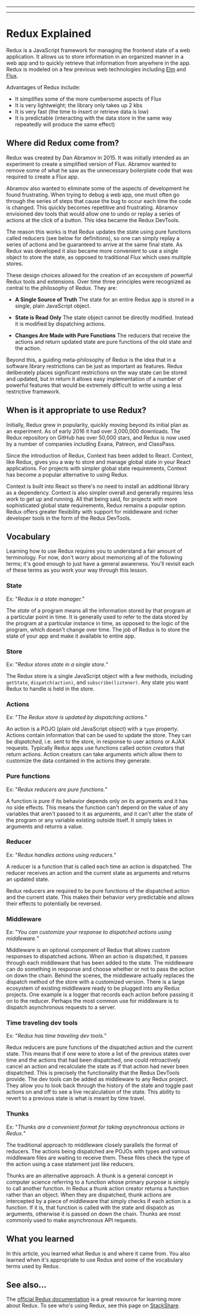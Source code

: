 
________________________________________________________________________________
<!-- @import "[TOC]" {cmd="toc" depthFrom=2 depthTo=6 orderedList=false} -->
________________________________________________________________________________
# Redux Explained

Redux is a JavaScript framework for managing the frontend state of a web
application. It allows us to store information in an organized manner in a web
app and to quickly retrieve that information from anywhere in the app. Redux is
modeled on a few previous web technologies including [Elm][elm] and
[Flux][flux].

Advantages of Redux include:

* It simplifies some of the more cumbersome aspects of Flux
* It is very lightweight; the library only takes up 2 kbs
* It is very fast (the time to insert or retrieve data is low)
* It is predictable (interacting with the data store in the same way repeatedly
  will produce the same effect)

## Where did Redux come from?

Redux was created by Dan Abramov in 2015. It was initially intended as an
experiment to create a simplified version of Flux. Abramov wanted to remove some
of what he saw as the unnecessary boilerplate code that was required to create a
Flux app.

Abramov also wanted to eliminate some of the aspects of development he found
frustrating. When trying to debug a web app, one must often go through the
series of steps that cause the bug to occur each time the code is changed. This
quickly becomes repetitive and frustrating. Abramov envisioned dev tools that
would allow one to undo or replay a series of actions at the click of a button.
This idea became the Redux DevTools.

The reason this works is that Redux updates the state using pure functions
called reducers (see below for definitions), so one can simply replay a series
of actions and be guaranteed to arrive at the same final state. As Redux was
developed it also became more convenient to use a single object to store the
state, as opposed to traditional Flux which uses multiple stores.

These design choices allowed for the creation of an ecosystem of powerful Redux
tools and extensions. Over time three principles were recognized as central to
the philosophy of Redux. They are:

* **A Single Source of Truth** The state for an entire Redux app is stored in a
  single, plain JavaScript object.

* **State is Read Only** The state object cannot be directly modified. Instead
  it is modified by dispatching actions.

* **Changes Are Made with Pure Functions** The reducers that receive the actions
  and return updated state are pure functions of the old state and the action.

Beyond this, a guiding meta-philosophy of Redux is the idea that in a software
library restrictions can be just as important as features. Redux deliberately
places significant restrictions on the way state can be stored and updated, but
in return it allows easy implementation of a number of powerful features that
would be extremely difficult to write using a less restrictive framework.

## When is it appropriate to use Redux?

Initially, Redux grew in popularity, quickly moving beyond its initial plan as
an experiment. As of early 2016 it had over 3,000,000 downloads. The Redux
repository on GitHub has over 50,000 stars, and Redux is now used by a number of
companies including Exana, Patreon, and ClassPass.

Since the introduction of Redux, Context has been added to React. Context, like
Redux, gives you a way to store and manage global state in your React
applications. For projects with simpler global state requirements, Context has
become a popular alternative to using Redux.

Context is built into React so there's no need to install an additional library
as a dependency. Context is also simpler overall and generally requires less
work to get up and running. All that being said, for projects with more
sophisticated global state requirements, Redux remains a popular option. Redux
offers greater flexibility with support for middleware and richer developer
tools in the form of the Redux DevTools.

## Vocabulary

Learning how to use Redux requires you to understand a fair amount of
terminology. For now, don't worry about memorizing all of the following terms;
it's good enough to just have a general awareness. You'll revisit each of these
terms as you work your way through this lesson. 

### State

Ex: "_Redux is a state manager._"

The _state_ of a program means all the information stored by that program at a
particular point in time. It is generally used to refer to the data stored by
the program at a particular instance in time, as opposed to the logic of the
program, which doesn't change over time. The job of Redux is to store the state
of your app and make it available to entire app.

### Store

Ex: "_Redux stores state in a single store._"

The Redux store is a single JavaScript object with a few methods, including
`getState`, `dispatch(action)`, and `subscribe(listener)`. Any state you want
Redux to handle is held in the store.

### Actions

Ex: "_The Redux store is updated by dispatching actions._"

An action is a POJO (plain old JavaScript object) with a `type` property.
Actions contain information that can be used to update the store. They can be
_dispatched_, i.e. sent to the store, in response to user actions or AJAX
requests. Typically Redux apps use functions called _action creators_ that
return actions. Action creators can take arguments which allow them to customize
the data contained in the actions they generate.

### Pure functions

Ex: "_Redux reducers are pure functions._"

A function is pure if its behavior depends only on its arguments and it has no side
effects. This means the function can't depend on the value of any variables that
aren't passed to it as arguments, and it can't alter the state of the program or
any variable existing outside itself. It simply takes in arguments and returns a
value.

### Reducer

Ex: "_Redux handles actions using reducers._"

A reducer is a function that is called each time an action is dispatched. The
reducer receives an action and the current state as arguments and returns an
updated state.

Redux reducers are required to be pure functions of the dispatched action and
the current state. This makes their behavior very predictable and allows their
effects to potentially be reversed.

### Middleware

Ex: "_You can customize your response to dispatched actions using middleware._"

Middleware is an optional component of Redux that allows custom responses to
dispatched actions. When an action is dispatched, it passes through each
middleware that has been added to the state. The middleware can do something
in response and choose whether or not to pass the action on down the chain.
Behind the scenes, the middleware actually replaces the dispatch method of the
store with a customized version. There is a large ecosystem of existing
middleware ready to be plugged into any Redux projects. One example is a logger
that records each action before passing it on to the reducer. Perhaps the most
common use for middleware is to dispatch asynchronous requests to a server.

### Time traveling dev tools

Ex: "_Redux has time traveling dev tools._"

Redux reducers are pure functions of the dispatched action and the current
state. This means that if one were to store a list of the previous states over
time and the actions that had been dispatched, one could retroactively cancel an
action and recalculate the state as if that action had never been dispatched.
This is precisely the functionality that the Redux DevTools provide. The dev
tools can be added as middleware to any Redux project. They allow you to look
back through the history of the state and toggle past actions on and off to see
a live recalculation of the state. This ability to revert to a previous state is
what is meant by time travel.

### Thunks

Ex: "_Thunks are a convenient format for taking asynchronous actions in Redux._"

The traditional approach to middleware closely parallels the format of reducers.
The actions being dispatched are POJOs with types and various middleware files
are waiting to receive them. These files check the type of the action using a
case statement just like reducers.

Thunks are an alternative approach. A thunk is a general concept in computer
science referring to a function whose primary purpose is simply to call another
function. In Redux a thunk action creator returns a function rather than an
object. When they are dispatched, thunk actions are intercepted by a piece of
middleware that simply checks if each action is a function. If it is, that
function is called with the state and dispatch as arguments, otherwise it is
passed on down the chain. Thunks are most commonly used to make asynchronous API
requests.

## What you learned

In this article, you learned what Redux is and where it came from. You also
learned when it's appropriate to use Redux and some of the vocabulary terms used
by Redux.

## See also...

The [official Redux documentation][redux-docs] is a great resource for learning
more about Redux. To see who's using Redux, see this page on
[StackShare][stackshare-redux].

[elm]: http://elm-lang.org/docs
[flux]: https://facebook.github.io/flux/docs/overview.html#content
[redux-docs]: http://redux.js.org/
[stackshare-redux]: https://stackshare.io/reduxjs
